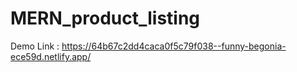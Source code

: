# MERN_product_listing

Demo Link : 
https://64b67c2dd4caca0f5c79f038--funny-begonia-ece59d.netlify.app/
